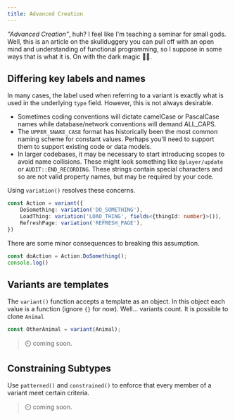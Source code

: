 ```yaml
---
title: Advanced Creation
---
```


*"Advanced Creation"*, huh? I feel like I'm teaching a seminar for small gods. Well, this is an article on the skullduggery you can pull off with an open mind and understanding of functional programming, so I suppose in some ways that is what it is. On with the dark magic 🧙🏽. 

## Differing key labels and names

In many cases, the label used when referring to a variant is exactly what is used in the underlying `type` field. However, this is not always desirable.

 - Sometimes coding conventions will dictate camelCase or PascalCase names while database/network conventions will demand ALL_CAPS.
 - The `UPPER_SNAKE_CASE` format has historically been the most common naming scheme for constant values. Perhaps you'll need to support them to support existing code or data models.
 - In larger codebases, it may be necessary to start introducing scopes to avoid name collisions. These might look something like `@player/update` or `AUDIT::END_RECORDING`. These strings contain special characters and so are not valid property names, but may be required by your code.

Using `variation()` resolves these concerns. 

```ts
const Action = variant({
    DoSomething: variation('DO_SOMETHING'),
    LoadThing: variation('LOAD_THING', fields<{thingId: number}>()),
    RefreshPage: variation('REFRESH_PAGE'),
})
```

There are some minor consequences to breaking this assumption. 

```ts
const doAction = Action.DoSomething();
console.log()
```

## Variants are templates

The `variant()` function accepts a template as an object. In this object each value is a function (ignore `{}` for now). Well... variants count. It is possible to clone `Animal`

```ts
const OtherAnimal = variant(Animal);
```

> ⏲️ coming soon.

## Constraining Subtypes

Use `patterned()` and `constrained()` to enforce that every member of a variant meet certain criteria. 

> ⏲️ coming soon.


